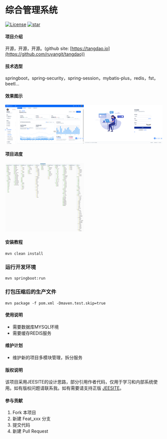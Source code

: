 # 综合管理系统 
[![License](https://img.shields.io/badge/license-Apache%202-4EB1BA.svg)](https://www.apache.org/licenses/LICENSE-2.0.html)       [![star](https://gitee.com/ruyangit/tangdao/badge/star.svg?theme=gray)](https://gitee.com/ruyangit/tangdao/stargazers)

#### 项目介绍
开源，开源，开源。(github site: [https://tangdao.io](https://github.com/ruyangit/tangdao)) 

#### 技术选型
springboot，spring-security，spring-session，mybatis-plus，redis，fst，beetl...

#### 效果图示
<img src="doc/images/vb.png" width="50%" /><img src="doc/images/va.png" width="50%" />

#### 项目进度
<img src="doc/images/ta.png" width="50%" />

#### 安装教程
```
mvn clean install
```

### 运行开发环境
```
mvn springboot:run
```

### 打包压缩后的生产文件
```
mvn package -f pom.xml -Dmaven.test.skip=true
```

#### 使用说明

* 需要数据库MYSQL环境
* 需要缓存REDIS服务

#### 维护计划

* 维护新的项目多模块管理，拆分服务

#### 版权说明
该项目采用JEESITE的设计思路，部分引用作者代码，仅用于学习和内部系统使用。如有版权问题请联系我。如有需要请支持正版 <a href="https://gitee.com/thinkgem/jeesite4" target="_blank">JEESITE</a>。

#### 参与贡献

1. Fork 本项目
2. 新建 Feat_xxx 分支
3. 提交代码
4. 新建 Pull Request

